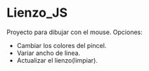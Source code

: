 # Lienzo_JS

Proyecto para dibujar con el mouse.
Opciones:
 - Cambiar los colores del pincel.
 - Variar ancho de linea.
 - Actualizar el lienzo(limpiar).

